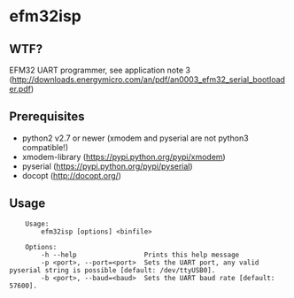 efm32isp
========

WTF?
----

EFM32 UART programmer, see application note 3 (http://downloads.energymicro.com/an/pdf/an0003_efm32_serial_bootloader.pdf)

Prerequisites
-------------

 * python2 v2.7 or newer (xmodem and pyserial are not python3 compatible!)
 * xmodem-library (https://pypi.python.org/pypi/xmodem)
 * pyserial (https://pypi.python.org/pypi/pyserial)
 * docopt (http://docopt.org/)

Usage
-----

```
    Usage:
        efm32isp [options] <binfile>

    Options:
        -h --help                 Prints this help message
        -p <port>, --port=<port>  Sets the UART port, any valid pyserial string is possible [default: /dev/ttyUSB0].
        -b <port>, --baud=<baud>  Sets the UART baud rate [default: 57600].
```
